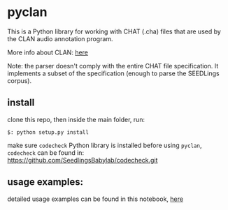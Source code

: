 # pyclan

This is a Python library for working with CHAT (.cha) files that are used by the CLAN audio annotation program.

More info about CLAN: [here](http://childes.psy.cmu.edu/clan/)

Note: the parser doesn't comply with the entire CHAT file specification. It implements a subset of the specification (enough to parse the SEEDLings corpus).




## install

clone this repo, then inside the main folder, run:

```
$: python setup.py install
```
make sure `codecheck` Python library is installed before using `pyclan`, `codecheck` can be found in: https://github.com/SeedlingsBabylab/codecheck.git 


## usage examples:

detailed usage examples can be found in this notebook, [here](pyclan_examples.ipynb)

